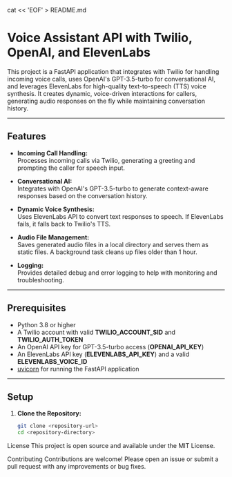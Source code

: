 cat << 'EOF' > README.md
# Voice Assistant API with Twilio, OpenAI, and ElevenLabs

This project is a FastAPI application that integrates with Twilio for handling incoming voice calls, uses OpenAI's GPT-3.5-turbo for conversational AI, and leverages ElevenLabs for high-quality text-to-speech (TTS) voice synthesis. It creates dynamic, voice-driven interactions for callers, generating audio responses on the fly while maintaining conversation history.

---

## Features

- **Incoming Call Handling:**  
  Processes incoming calls via Twilio, generating a greeting and prompting the caller for speech input.

- **Conversational AI:**  
  Integrates with OpenAI's GPT-3.5-turbo to generate context-aware responses based on the conversation history.

- **Dynamic Voice Synthesis:**  
  Uses ElevenLabs API to convert text responses to speech. If ElevenLabs fails, it falls back to Twilio's TTS.

- **Audio File Management:**  
  Saves generated audio files in a local directory and serves them as static files. A background task cleans up files older than 1 hour.

- **Logging:**  
  Provides detailed debug and error logging to help with monitoring and troubleshooting.

---

## Prerequisites

- Python 3.8 or higher
- A Twilio account with valid **TWILIO_ACCOUNT_SID** and **TWILIO_AUTH_TOKEN**
- An OpenAI API key for GPT-3.5-turbo access (**OPENAI_API_KEY**)
- An ElevenLabs API key (**ELEVENLABS_API_KEY**) and a valid **ELEVENLABS_VOICE_ID**
- [uvicorn](https://www.uvicorn.org/) for running the FastAPI application

---

## Setup

1. **Clone the Repository:**

   ```bash
   git clone <repository-url>
   cd <repository-directory>

License
This project is open source and available under the MIT License.

Contributing
Contributions are welcome! Please open an issue or submit a pull request with any improvements or bug fixes.
